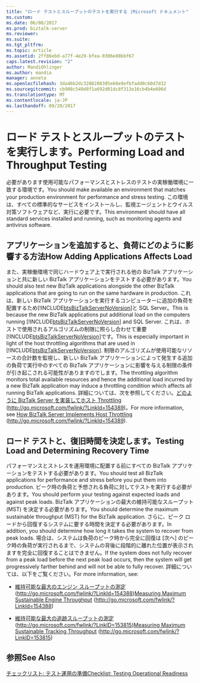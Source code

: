 ```yaml
---
title: "ロード テストとスループットのテストを実行する |Microsoft ドキュメント"
ms.custom: 
ms.date: 06/08/2017
ms.prod: biztalk-server
ms.reviewer: 
ms.suite: 
ms.tgt_pltfrm: 
ms.topic: article
ms.assetid: 2ff86ebd-a77f-4e29-bfea-0306e88bbf67
caps.latest.revision: "2"
author: MandiOhlinger
ms.author: mandia
manager: anneta
ms.openlocfilehash: 3da46b2dc3208208305e60e9efbfadd0c60d7d32
ms.sourcegitcommit: cb908c540d8f1a692d01dc8f313e16cb4b4e696d
ms.translationtype: MT
ms.contentlocale: ja-JP
ms.lasthandoff: 09/20/2017
---
```

# <a name="performing-load-and-throughput-testing"></a><span data-ttu-id="73075-102">ロード テストとスループットのテストを実行します。</span><span class="sxs-lookup"><span data-stu-id="73075-102">Performing Load and Throughput Testing</span></span>
<span data-ttu-id="73075-103">必要があります使用可能なパフォーマンスとストレスのテストの実稼働環境に一致する環境です。</span><span class="sxs-lookup"><span data-stu-id="73075-103">You should make available an environment that matches your production environment for performance and stress testing.</span></span> <span data-ttu-id="73075-104">この環境は、すべての標準的なサービスをインストールし、監視エージェントとウイルス対策ソフトウェアなど、実行に必要です。</span><span class="sxs-lookup"><span data-stu-id="73075-104">This environment should have all standard services installed and running, such as monitoring agents and antivirus software.</span></span>  
  
## <a name="how-adding-applications-affects-load"></a><span data-ttu-id="73075-105">アプリケーションを追加すると、負荷にどのように影響する方法</span><span class="sxs-lookup"><span data-stu-id="73075-105">How Adding Applications Affects Load</span></span>  
 <span data-ttu-id="73075-106">また、実稼働環境で同じハードウェア上で実行される他の BizTalk アプリケーションと共に新しい BizTalk アプリケーションをテストする必要があります。</span><span class="sxs-lookup"><span data-stu-id="73075-106">You should also test new BizTalk applications alongside the other BizTalk applications that are going to run on the same hardware in production.</span></span> <span data-ttu-id="73075-107">これは、新しい BizTalk アプリケーションを実行するコンピューターに追加の負荷を配置するため[!INCLUDE[btsBizTalkServerNoVersion](../includes/btsbiztalkservernoversion-md.md)]と SQL Server。</span><span class="sxs-lookup"><span data-stu-id="73075-107">This is because the new BizTalk applications put additional load on the computers running [!INCLUDE[btsBizTalkServerNoVersion](../includes/btsbiztalkservernoversion-md.md)] and SQL Server.</span></span> <span data-ttu-id="73075-108">これは、ホストで使用されるアルゴリズムの制限に照らし合わせて重要[!INCLUDE[btsBizTalkServerNoVersion](../includes/btsbiztalkservernoversion-md.md)]です。</span><span class="sxs-lookup"><span data-stu-id="73075-108">This is especially important in light of the host throttling algorithms that are used in [!INCLUDE[btsBizTalkServerNoVersion](../includes/btsbiztalkservernoversion-md.md)].</span></span> <span data-ttu-id="73075-109">制限のアルゴリズムが使用可能なリソースの合計数を監視し、新しい BizTalk アプリケーションによって発生する追加の負荷で実行中のすべての BizTalk アプリケーションに影響を与える制限の条件が引き起こされる可能性がありますのでします。</span><span class="sxs-lookup"><span data-stu-id="73075-109">The throttling algorithm monitors total available resources and hence the additional load incurred by a new BizTalk application may induce a throttling condition which affects all running BizTalk applications.</span></span> <span data-ttu-id="73075-110">詳細については、次を参照してください。[どのように BizTalk Server を実装してホスト Throttling](http://go.microsoft.com/fwlink/?LinkId=154389) (http://go.microsoft.com/fwlink/?LinkId=154389)。</span><span class="sxs-lookup"><span data-stu-id="73075-110">For more information, see [How BizTalk Server Implements Host Throttling](http://go.microsoft.com/fwlink/?LinkId=154389) (http://go.microsoft.com/fwlink/?LinkId=154389).</span></span>  
  
## <a name="testing-load-and-determining-recovery-time"></a><span data-ttu-id="73075-111">ロード テストと、復旧時間を決定します。</span><span class="sxs-lookup"><span data-stu-id="73075-111">Testing Load and Determining Recovery Time</span></span>  
 <span data-ttu-id="73075-112">パフォーマンスとストレスを運用環境に配置する前にすべての BizTalk アプリケーションをテストする必要があります。</span><span class="sxs-lookup"><span data-stu-id="73075-112">You should test all BizTalk applications for performance and stress before you put them into production.</span></span> <span data-ttu-id="73075-113">ピーク時の負荷と予想される負荷に対してテストを実行する必要があります。</span><span class="sxs-lookup"><span data-stu-id="73075-113">You should perform your testing against expected loads and against peak loads.</span></span> <span data-ttu-id="73075-114">BizTalk アプリケーションの最大の維持可能なスループット (MST) を決定する必要があります。</span><span class="sxs-lookup"><span data-stu-id="73075-114">You should determine the maximum sustainable throughput (MST) for the BizTalk application.</span></span> <span data-ttu-id="73075-115">さらに、ピーク ロードから回復するシステムに要する時間を決定する必要があります。</span><span class="sxs-lookup"><span data-stu-id="73075-115">In addition, you should determine how long it takes the system to recover from peak loads.</span></span> <span data-ttu-id="73075-116">場合は、システムは負荷のピーク時から完全に回復は [次へ] のピーク時の負荷が実行されるまで、システムの背後に段階的に離れた位置が表示されますを完全に回復することはできません。</span><span class="sxs-lookup"><span data-stu-id="73075-116">If the system does not fully recover from a peak load before the next peak load occurs, then the system will get progressively farther behind and will not be able to fully recover.</span></span> <span data-ttu-id="73075-117">詳細については、以下をご覧ください。</span><span class="sxs-lookup"><span data-stu-id="73075-117">For more information, see:</span></span>  
  
-   <span data-ttu-id="73075-118">[維持可能な最大のエンジン スループットの測定](http://go.microsoft.com/fwlink/?LinkId=154388)(http://go.microsoft.com/fwlink/?LinkId=154388)</span><span class="sxs-lookup"><span data-stu-id="73075-118">[Measuring Maximum Sustainable Engine Throughput](http://go.microsoft.com/fwlink/?LinkId=154388) (http://go.microsoft.com/fwlink/?LinkId=154388)</span></span>  
  
-   <span data-ttu-id="73075-119">[維持可能な最大の追跡スループットの測定](http://go.microsoft.com/fwlink/?LinkID=153815)(http://go.microsoft.com/fwlink/?LinkID=153815)</span><span class="sxs-lookup"><span data-stu-id="73075-119">[Measuring Maximum Sustainable Tracking Throughput](http://go.microsoft.com/fwlink/?LinkID=153815) (http://go.microsoft.com/fwlink/?LinkID=153815)</span></span>  
  
## <a name="see-also"></a><span data-ttu-id="73075-120">参照</span><span class="sxs-lookup"><span data-stu-id="73075-120">See Also</span></span>  
 [<span data-ttu-id="73075-121">チェックリスト: テスト運用の準備</span><span class="sxs-lookup"><span data-stu-id="73075-121">Checklist: Testing Operational Readiness</span></span>](../technical-guides/checklist-testing-operational-readiness.md)